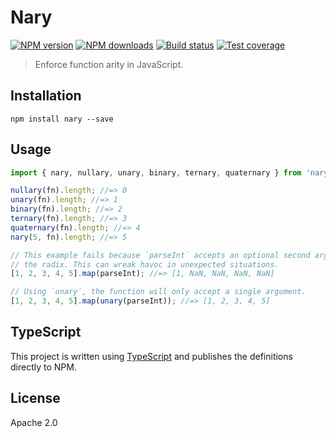 # Nary

[![NPM version](https://img.shields.io/npm/v/nary.svg?style=flat)](https://npmjs.org/package/nary)
[![NPM downloads](https://img.shields.io/npm/dm/nary.svg?style=flat)](https://npmjs.org/package/nary)
[![Build status](https://img.shields.io/travis/blakeembrey/nary.svg?style=flat)](https://travis-ci.org/blakeembrey/nary)
[![Test coverage](https://img.shields.io/coveralls/blakeembrey/nary.svg?style=flat)](https://coveralls.io/r/blakeembrey/nary?branch=master)

> Enforce function arity in JavaScript.

## Installation

```
npm install nary --save
```

## Usage

```ts
import { nary, nullary, unary, binary, ternary, quaternary } from 'nary'

nullary(fn).length; //=> 0
unary(fn).length; //=> 1
binary(fn).length; //=> 2
ternary(fn).length; //=> 3
quaternary(fn).length; //=> 4
nary(5, fn).length; //=> 5

// This example fails because `parseInt` accepts an optional second argument as
// the radix. This can wreak havoc in unexpected situations.
[1, 2, 3, 4, 5].map(parseInt); //=> [1, NaN, NaN, NaN, NaN]

// Using `unary`, the function will only accept a single argument.
[1, 2, 3, 4, 5].map(unary(parseInt)); //=> [1, 2, 3, 4, 5]
```

## TypeScript

This project is written using [TypeScript](https://github.com/Microsoft/TypeScript) and publishes the definitions directly to NPM.

## License

Apache 2.0
